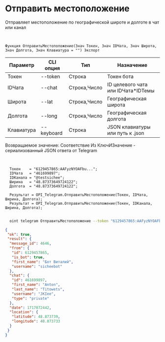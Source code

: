 ﻿---
sidebar_position: 8
---

# Отправить местоположение
 Отправляет местоположение по географической широте и долготе в чат или канал


<br/>


`Функция ОтправитьМестоположение(Знач Токен, Знач IDЧата, Знач Широта, Знач Долгота, Знач Клавиатура = "") Экспорт`

  | Параметр | CLI опция | Тип | Назначение |
  |-|-|-|-|
  | Токен | --token | Строка | Токен бота |
  | IDЧата | --chat | Строка,Число | ID целевого чата или IDЧата*IDТемы |
  | Широта | --lat | Строка,Число | Географическая широта |
  | Долгота | --long | Строка,Число | Географическая долгота |
  | Клавиатура | --keyboard | Строка | JSON клавиатуры или путь к .json |

  
  Возвращаемое значение:   Соответствие Из КлючИЗначение - сериализованный JSON ответа от Telegram

<br/>




```bsl title="Пример кода"
  Токен    = "6129457865:AAFyzNYOAFbu...";
  IDЧата   = "461699897";
  IDКанала = "@testsichee";
  Ширина   = "48.87373649724122";
  Долгота  = "48.87373649724122";
  
  Результат = OPI_Telegram.ОтправитьМестоположение(Токен, IDЧата, Ширина, Долгота);
  Результат = OPI_Telegram.ОтправитьМестоположение(Токен, IDКанала, Ширина, Долгота);
```
	


```sh title="Пример команды CLI"
    
  oint telegram ОтправитьМестоположение --token "6129457865:AAFyzNYOAFbu..." --chat "461699897" --lat %lat% --long "48.87373649724122" --keyboard %keyboard%

```

```json title="Результат"
{
 "ok": true,
 "result": {
  "message_id": 4646,
  "from": {
   "id": 6129457865,
   "is_bot": true,
   "first_name": "Бот Виталий",
   "username": "sicheebot"
  },
  "chat": {
   "id": 461699897,
   "first_name": "Anton",
   "last_name": "Titowets",
   "username": "JKIee",
   "type": "private"
  },
  "date": 1717072442,
  "location": {
   "latitude": 48.873739,
   "longitude": 48.873733
  }
 }
}
```
